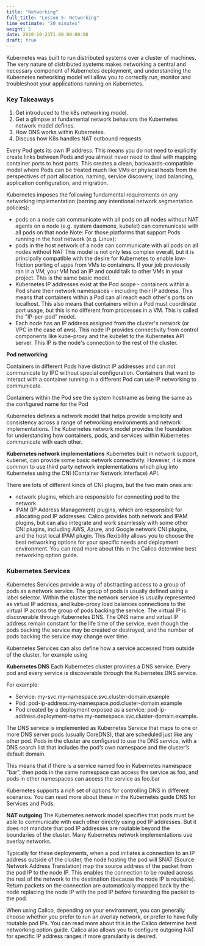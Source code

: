 ```yaml
---
title: "Networking"
full_title: "Lesson 5: Networking"
time_estimate: "20 minutes"
weight: 5
date: 2020-10-23T1:00:00-00:98
draft: true
---
```


Kubernetes was built to run distributed systems over a cluster of machines. The very nature of distributed systems makes networking a central and necessary component of Kubernetes deployment, and understanding the Kubernetes networking model will allow you to correctly run, monitor and troubleshoot your applications running on Kubernetes.

### Key Takeaways

1. Get introduced to the k8s networking model.
1. Get a glimpse at fundamental network behaviors the Kubernetes network model defines.
1. How DNS works within Kubernetes.
1. Discuss how K8s handles NAT outbound requests

Every Pod gets its own IP address. This means you do not need to explicitly create links between Pods and you almost never need to deal with mapping container ports to host ports. This creates a clean, backwards-compatible model where Pods can be treated much like VMs or physical hosts from the perspectives of port allocation, naming, service discovery, load balancing, application configuration, and migration.

Kubernetes imposes the following fundamental requirements on any networking implementation (barring any intentional network segmentation policies):

* pods on a node can communicate with all pods on all nodes without NAT
agents on a node (e.g. system daemons, kubelet) can communicate with all pods on that node
Note: For those platforms that support Pods running in the host network (e.g. Linux):
* pods in the host network of a node can communicate with all pods on all nodes without NAT
This model is not only less complex overall, but it is principally compatible with the desire for Kubernetes to enable low-friction porting of apps from VMs to containers. If your job previously ran in a VM, your VM had an IP and could talk to other VMs in your project. This is the same basic model.
* Kubernetes IP addresses exist at the Pod scope - containers within a Pod share their network namespaces - including their IP address. This means that containers within a Pod can all reach each other's ports on localhost. This also means that containers within a Pod must coordinate port usage, but this is no different from processes in a VM. This is called the "IP-per-pod" model.
* Each node has an IP address assigned from the cluster's network (or VPC in the case of aws). This node IP provides connectivity from control components like kube-proxy and the kubelet to the Kubernetes API server. This IP is the node's connection to the rest of the cluster.

**Pod networking**

Containers in different Pods have distinct IP addresses and can not communicate by IPC without special configuration. Containers that want to interact with a container running in a different Pod can use IP networking to communicate.

Containers within the Pod see the system hostname as being the same as the configured name for the Pod

Kubernetes defines a network model that helps provide simplicity and consistency across a range of networking environments and network implementations. The Kubernetes network model provides the foundation for understanding how containers, pods, and services within Kubernetes communicate with each other.

**Kubernetes network implementations**
Kubernetes built in network support, kubenet, can provide some basic network connectivity. However, it is more common to use third party network implementations which plug into Kubernetes using the CNI (Container Network Interface) API.

There are lots of different kinds of CNI plugins, but the two main ones are:

* network plugins, which are responsible for connecting pod to the network
* IPAM (IP Address Management) plugins, which are responsible for allocating pod IP addresses.
Calico provides both network and IPAM plugins, but can also integrate and work seamlessly with some other CNI plugins, including AWS, Azure, and Google network CNI plugins, and the host local IPAM plugin. This flexibility allows you to choose the best networking options for your specific needs and deployment environment. You can read more about this in the Calico determine best networking option guide.

### Kubernetes Services

Kubernetes Services provide a way of abstracting access to a group of pods as a network service. The group of pods is usually defined using a label selector. Within the cluster the network service is usually represented as virtual IP address, and kube-proxy load balances connections to the virtual IP across the group of pods backing the service. The virtual IP is discoverable through Kubernetes DNS. The DNS name and virtual IP address remain constant for the life time of the service, even though the pods backing the service may be created or destroyed, and the number of pods backing the service may change over time.

Kubernetes Services can also define how a service accessed from outside of the cluster, for example using

**Kubernetes DNS**
Each Kubernetes cluster provides a DNS service. Every pod and every service is discoverable through the Kubernetes DNS service.

For example:

* Service: my-svc.my-namespace.svc.cluster-domain.example
* Pod: pod-ip-address.my-namespace.pod.cluster-domain.example
* Pod created by a deployment exposed as a service: pod-ip-address.deployment-name.my-namespace.svc.cluster-domain.example.

The DNS service is implemented as Kubernetes Service that maps to one or more DNS server pods (usually CoreDNS), that are scheduled just like any other pod. Pods in the cluster are configured to use the DNS service, with a DNS search list that includes the pod’s own namespace and the cluster’s default domain.

This means that if there is a service named foo in Kubernetes namespace "bar", then pods in the same namespace can access the service as foo, and pods in other namespaces can access the service as foo.bar

Kubernetes supports a rich set of options for controlling DNS in different scenarios. You can read more about these in the Kubernetes guide DNS for Services and Pods.

**NAT outgoing**
The Kubernetes network model specifies that pods must be able to communicate with each other directly using pod IP addresses. But it does not mandate that pod IP addresses are routable beyond the boundaries of the cluster. Many Kubernetes network implementations use overlay networks.

Typically for these deployments, when a pod initiates a connection to an IP address outside of the cluster, the node hosting the pod will SNAT (Source Network Address Translation) map the source address of the packet from the pod IP to the node IP. This enables the connection to be routed across the rest of the network to the destination (because the node IP is routable). Return packets on the connection are automatically mapped back by the node replacing the node IP with the pod IP before forwarding the packet to the pod.

When using Calico, depending on your environment, you can generally choose whether you prefer to run an overlay network, or prefer to have fully routable pod IPs. You can read more about this in the Calico determine best networking option guide. Calico also allows you to configure outgoing NAT for specific IP address ranges if more granularity is desired.